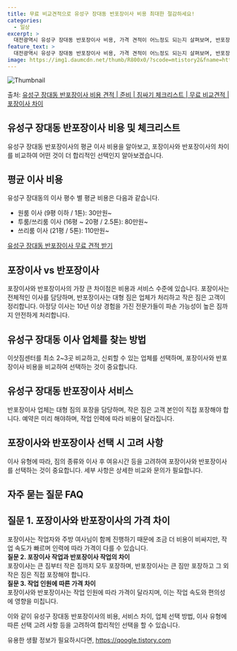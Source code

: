 ```yaml
---
title: 무료 비교견적으로 유성구 장대동 반포장이사 비용 최대한 절감하세요!
categories:
  - 일상
excerpt: >
  대전광역시 유성구 장대동 반포장이사 비용, 가격 견적이 어느정도 되는지 살펴보며, 반포장이사를 준비함에 있어 짐싸기 준비 체크리스트가 무엇인지 보겠습니다. 마지막으로 포장이사와 차이점을 통해 무료 비교견적으로 어떤 것이 더 합리적인 선택인지 공유 드립니다.유성구 장대동 포장이사 견적 샘플 보기 👈 클릭유성구 장대동 포장이사 가격 살펴보기 👈 클릭유성구 장대동 반포장이사 평균 이사 비용평수유성구 장대동 평균 이사 비용원룸 이사9평 이하 (1톤)30만원~투룸/쓰리룸 이사16평 ~ 20평 (2.5톤)80만원~쓰리룸 이사21평 (5톤) ~110만원~우리집 무료 이사견적 받기 👈 클릭포장 vs 반포장 : 비용과 서비스 차이이사를 할 때 포장이사와 반포장이사의 가장 큰 차이는 비용과 서비스 수준에 있습니다. ..
feature_text: >
  대전광역시 유성구 장대동 반포장이사 비용, 가격 견적이 어느정도 되는지 살펴보며, 반포장이사를 준비함에 있어 짐싸기 준비 체크리스트가 무엇인지 보겠습니다. 마지막으로 포장이사와 차이점을 통해 무료 비교견적으로 어떤 것이 더 합리적인 선택인지 공유 드립니다.유성구 장대동 포장이사 견적 샘플 보기 👈 클릭유성구 장대동 포장이사 가격 살펴보기 👈 클릭유성구 장대동 반포장이사 평균 이사 비용평수유성구 장대동 평균 이사 비용원룸 이사9평 이하 (1톤)30만원~투룸/쓰리룸 이사16평 ~ 20평 (2.5톤)80만원~쓰리룸 이사21평 (5톤) ~110만원~우리집 무료 이사견적 받기 👈 클릭포장 vs 반포장 : 비용과 서비스 차이이사를 할 때 포장이사와 반포장이사의 가장 큰 차이는 비용과 서비스 수준에 있습니다. ..
image: https://img1.daumcdn.net/thumb/R800x0/?scode=mtistory2&fname=https%3A%2F%2Fblog.kakaocdn.net%2Fdn%2FcPWs0E%2FbtsHcnTKwyd%2F75NJXiex2Ir2IS5ktQkaV0%2Fimg.webp
---
```


![Thumbnail](https://img1.daumcdn.net/thumb/R800x0/?scode=mtistory2&fname=https%3A%2F%2Fblog.kakaocdn.net%2Fdn%2FcPWs0E%2FbtsHcnTKwyd%2F75NJXiex2Ir2IS5ktQkaV0%2Fimg.webp)

<p>출처: <a href="https://qoogle.tistory.com/9699" rel="dofollow">유성구 장대동 반포장이사 비용 견적 | 준비 | 짐싸기 체크리스트 | 무료 비교견적 | 포장이사 차이</a> </p>

## 유성구 장대동 반포장이사 비용 및 체크리스트

유성구 장대동 반포장이사의 평균 이사 비용을 알아보고, 포장이사와 반포장이사의 차이를 비교하여 어떤 것이 더 합리적인 선택인지
알아보겠습니다.

## **평균 이사 비용**

유성구 장대동의 이사 평수 별 평균 비용은 다음과 같습니다.

  * 원룸 이사 (9평 이하 / 1톤): 30만원~
  * 투룸/쓰리룸 이사 (16평 ~ 20평 / 2.5톤): 80만원~
  * 쓰리룸 이사 (21평 / 5톤): 110만원~

[유성구 장대동 반포장이사 무료 견적 받기](https://qoogle.tistory.com/9699)

## **포장이사 vs 반포장이사**

포장이사와 반포장이사의 가장 큰 차이점은 비용과 서비스 수준에 있습니다. 포장이사는 전체적인 이사를 담당하며, 반포장이사는 대형 짐은 업체가
처리하고 작은 짐은 고객이 정리합니다. 아정당 이사는 10년 이상 경험을 가진 전문가들이 파손 가능성이 높은 짐까지 안전하게 처리합니다.

## **유성구 장대동 이사 업체를 찾는 방법**

이삿짐센터를 최소 2~3곳 비교하고, 신뢰할 수 있는 업체를 선택하며, 포장이사와 반포장이사 비용을 비교하여 선택하는 것이 중요합니다.

## **유성구 장대동 반포장이사 서비스**

반포장이사 업체는 대형 짐의 포장을 담당하며, 작은 짐은 고객 본인이 직접 포장해야 합니다. 예약은 미리 해야하며, 작업 인력에 따라 비용이
달라집니다.

## **포장이사와 반포장이사 선택 시 고려 사항**

이사 유형에 따라, 짐의 종류와 이사 후 여유시간 등을 고려하여 포장이사와 반포장이사를 선택하는 것이 중요합니다. 세부 사항은 상세한 비교와
문의가 필요합니다.

## **자주 묻는 질문 FAQ**

**질문 1. 포장이사와 반포장이사의 가격 차이**  
---  
포장이사는 작업자와 주방 여사님이 함께 진행하기 때문에 조금 더 비용이 비싸지만, 작업 속도가 빠르며 인력에 따라 가격이 다를 수 있습니다.  
**질문 2. 포장이사 작업과 반포장이사 작업의 차이**  
포장이사는 큰 짐부터 작은 짐까지 모두 포장하며, 반포장이사는 큰 짐만 포장하고 그 외 작은 짐은 직접 포장해야 합니다.  
**질문 3. 작업 인원에 따른 가격 차이**  
포장이사와 반포장이사는 작업 인원에 따라 가격이 달라지며, 이는 작업 속도와 편의성에 영향을 미칩니다.  
  
이와 같이 유성구 장대동 반포장이사의 비용, 서비스 차이, 업체 선택 방법, 이사 유형에 따른 선택 고려 사항 등을 고려하여 합리적인 선택을
할 수 있습니다.

 

유용한 생활 정보가 필요하시다면, <a href="https://qoogle.tistory.com" rel="dofollow">https://qoogle.tistory.com</a>


